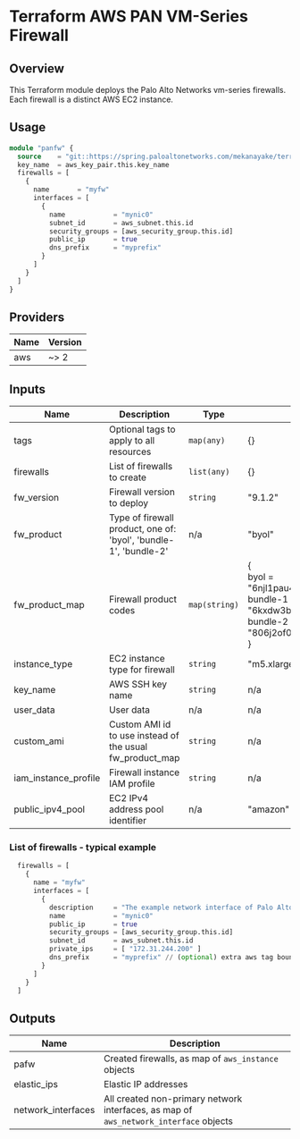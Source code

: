 # Terraform AWS PAN VM-Series Firewall

## Overview

This Terraform module deploys the Palo Alto Networks vm-series firewalls. Each firewall is a distinct AWS EC2 instance.

## Usage

```terraform
module "panfw" {
  source    = "git::https://spring.paloaltonetworks.com/mekanayake/terraform-aws-vmseries?ref=v0.2.1"
  key_name  = aws_key_pair.this.key_name
  firewalls = [
    {
      name       = "myfw"
      interfaces = [
        {
          name            = "mynic0"
          subnet_id       = aws_subnet.this.id
          security_groups = [aws_security_group.this.id]
          public_ip       = true
          dns_prefix      = "myprefix"
        }
      ]
    }
  ]
}
```

## Providers

| Name | Version |
|------|---------|
| aws | ~> 2 |

## Inputs

| Name | Description | Type | Default | Required |
|------|-------------|------|---------|:-----:|
| tags | Optional tags to apply to all resources | `map(any)` | {} | no |
| firewalls | List of firewalls to create | `list(any)` | {} | no |
| fw\_version | Firewall version to deploy | `string` | "9.1.2" | no |
| fw\_product | Type of firewall product, one of: 'byol', 'bundle-1', 'bundle-2' | n/a | "byol" | no |
| fw\_product\_map | Firewall product codes | `map(string)` | {<br>byol     = "6njl1pau431dv1qxipg63mvah"<br>bundle-1 = "6kxdw3bbmdeda3o6i1ggqt4km"<br>bundle-2 = "806j2of0qy5osgjjixq9gqc6g"<br>} | no |
| instance\_type | EC2 instance type for firewall | `string` | "m5.xlarge" | no |
| key\_name | AWS SSH key name | `string` | n/a | no |
| user\_data | User data | n/a | n/a | no |
| custom\_ami | Custom AMI id to use instead of the usual fw\_product\_map | `string` | n/a | no |
| iam\_instance_profile | Firewall instance IAM profile | `string` | n/a | no |
| public\_ipv4\_pool | EC2 IPv4 address pool identifier | n/a | "amazon" | no |

### List of firewalls - typical example

```terraform
  firewalls = [
    {
      name = "myfw"
      interfaces = [
        {
          description     = "The example network interface of Palo Alto firewall"
          name            = "mynic0"
          public_ip       = true
          security_groups = [aws_security_group.this.id]
          subnet_id       = aws_subnet.this.id
          private_ips     = [ "172.31.244.200" ]
          dns_prefix      = "myprefix" // (optional) extra aws tag bound to elastic IPs
        }
      ]
    }
  ]
```

## Outputs

| Name | Description |
|------|-------------|
| pafw | Created firewalls, as map of `aws_instance` objects |
| elastic\_ips | Elastic IP addresses |
| network\_interfaces | All created non-primary network interfaces, as map of `aws_network_interface` objects |
